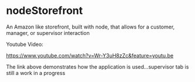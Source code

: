 # nodeStorefront
An Amazon like storefront, built with node, that allows for a customer, manager, or supervisor interaction

Youtube Video:

https://www.youtube.com/watch?v=Wr-Y3uH8zZc&feature=youtu.be

The link above demonstrates how the application is used...supervisor tab is still a work in a progress
